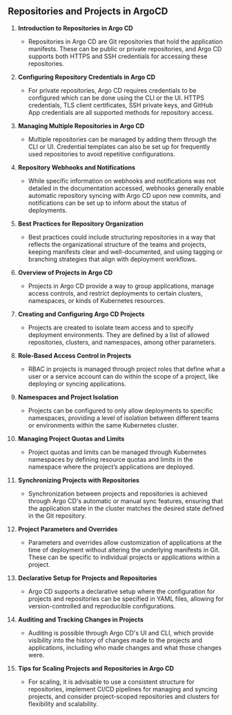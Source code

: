 
## Repositories and Projects in ArgoCD

1. **Introduction to Repositories in Argo CD**
   - Repositories in Argo CD are Git repositories that hold the application manifests. These can be public or private repositories, and Argo CD supports both HTTPS and SSH credentials for accessing these repositories.

2. **Configuring Repository Credentials in Argo CD**
   - For private repositories, Argo CD requires credentials to be configured which can be done using the CLI or the UI. HTTPS credentials, TLS client certificates, SSH private keys, and GitHub App credentials are all supported methods for repository access.

3. **Managing Multiple Repositories in Argo CD**
   - Multiple repositories can be managed by adding them through the CLI or UI. Credential templates can also be set up for frequently used repositories to avoid repetitive configurations.

4. **Repository Webhooks and Notifications**
   - While specific information on webhooks and notifications was not detailed in the documentation accessed, webhooks generally enable automatic repository syncing with Argo CD upon new commits, and notifications can be set up to inform about the status of deployments.

5. **Best Practices for Repository Organization**
   - Best practices could include structuring repositories in a way that reflects the organizational structure of the teams and projects, keeping manifests clear and well-documented, and using tagging or branching strategies that align with deployment workflows.

6. **Overview of Projects in Argo CD**
   - Projects in Argo CD provide a way to group applications, manage access controls, and restrict deployments to certain clusters, namespaces, or kinds of Kubernetes resources.

7. **Creating and Configuring Argo CD Projects**
   - Projects are created to isolate team access and to specify deployment environments. They are defined by a list of allowed repositories, clusters, and namespaces, among other parameters.

8. **Role-Based Access Control in Projects**
   - RBAC in projects is managed through project roles that define what a user or a service account can do within the scope of a project, like deploying or syncing applications.

9. **Namespaces and Project Isolation**
   - Projects can be configured to only allow deployments to specific namespaces, providing a level of isolation between different teams or environments within the same Kubernetes cluster.

10. **Managing Project Quotas and Limits**
    - Project quotas and limits can be managed through Kubernetes namespaces by defining resource quotas and limits in the namespace where the project’s applications are deployed.

11. **Synchronizing Projects with Repositories**
    - Synchronization between projects and repositories is achieved through Argo CD's automatic or manual sync features, ensuring that the application state in the cluster matches the desired state defined in the Git repository.

12. **Project Parameters and Overrides**
    - Parameters and overrides allow customization of applications at the time of deployment without altering the underlying manifests in Git. These can be specific to individual projects or applications within a project.

13. **Declarative Setup for Projects and Repositories**
    - Argo CD supports a declarative setup where the configuration for projects and repositories can be specified in YAML files, allowing for version-controlled and reproducible configurations.

14. **Auditing and Tracking Changes in Projects**
    - Auditing is possible through Argo CD's UI and CLI, which provide visibility into the history of changes made to the projects and applications, including who made changes and what those changes were.

15. **Tips for Scaling Projects and Repositories in Argo CD**
    - For scaling, it is advisable to use a consistent structure for repositories, implement CI/CD pipelines for managing and syncing projects, and consider project-scoped repositories and clusters for flexibility and scalability.
